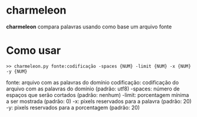 # charmeleon
**charmeleon** compara palavras usando como base um arquivo fonte

# Como usar

	>> charmeleon.py fonte:codificação -spaces {NUM} -limit {NUM} -x {NUM} -y {NUM}

fonte: arquivo com as palavras do domínio
codificação: codificação do arquivo com as palavras do domínio (padrão: utf8)
-spaces: número de espaços que serão cortados (padrão: nenhum)
-limit: porcentagem mínima a ser mostrada (padrão: 0)
-x: pixels reservados para a palavra (padrão: 20)
-y: pixels reservados para a porcentagem (padrão: 20)